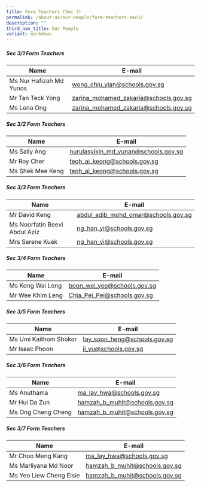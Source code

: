 ```yaml
---
title: Form Teachers (Sec 3)
permalink: /about-us/our-people/form-teachers-sec3/
description: ""
third_nav_title: Our People
variant: markdown
---
```

##### Sec 3/1 Form Teachers 

| Name | E-mail |
| -------- | -------- |
| Ms Nur Hafizah Md Yunos     | [wong\_chiu\_yian@schools.gov.sg](mailto:wong_chiu_yian@schools.gov.sg)     |
| Mr Tan Teck Yong     | [zarina_mohamed_zakaria@schools.gov.sg](mailto:zarina_mohamed_zakaria@schools.gov.sg)     |
| Ms Lena Ong     | [zarina_mohamed_zakaria@schools.gov.sg](mailto:zarina_mohamed_zakaria@schools.gov.sg)     |

##### Sec 3/2 Form Teachers 

| Name | E-mail |
| -------- | -------- |
| Ms Sally Ang     | [nurulasyikin\_md\_yunan@schools.gov.sg](mailto:nurulasyikin_md_yunan@schools.gov.sg)     |
| Mr Roy Cher     | [teoh\_ai\_keong@schools.gov.sg](mailto:teoh_ai_keong@schools.gov.sg)     |
| Ms Shek Mee Keng     | [teoh\_ai\_keong@schools.gov.sg](mailto:teoh_ai_keong@schools.gov.sg)     |

##### Sec 3/3 Form Teachers 

| Name | E-mail |
| -------- | -------- |
| Mr David Keng     | [abdul\_adib\_mohd\_omar@schools.gov.sg](mailto:abdul_adib_mohd_omar@schools.gov.sg)     |
| Ms Noorfatin Beevi Abdul Aziz     | [ng\_han\_yi@schools.gov.sg](mailto:ng_han_yi@schools.gov.sg)     |
| Mrs Serene Kuek     | [ng\_han\_yi@schools.gov.sg](mailto:ng_han_yi@schools.gov.sg)     |


##### Sec 3/4 Form Teachers 

| Name | E-mail |
| -------- | -------- |
| Ms Kong Wai Leng     | [boon\_wei\_yee@schools.gov.sg](mailto:boon_wei_yee@schools.gov.sg)     |
| Mr Wee Khim Leng     | [Chia\_Pei\_Pei@schools.gov.sg](mailto:Chia_Pei_Pei@schools.gov.sg)     |

##### Sec 3/5 Form Teachers 

| Name | E-mail |
| -------- | -------- |
| Ms Umi Kaithom Shokor     | [tay\_soon\_heng@schools.gov.sg](mailto:tay_soon_heng@schools.gov.sg)     |
| Mr Isaac Phoon     | [ji\_yu@schools.gov.sg](mailto:ji_yu@schools.gov.sg)     |

##### Sec 3/6 Form Teachers 

| Name | E-mail |
| -------- | -------- |
| Ms Anuthama     | [ma\_lay\_hwa@schools.gov.sg](mailto:ma_lay_hwa@schools.gov.sg)     |
| Mr Hui Da Zun     | [hamzah\_b\_muhit@schools.gov.sg](mailto:hamzah_b_muhit@schools.gov.sg)     |
| Ms Ong Cheng Cheng     | [hamzah\_b\_muhit@schools.gov.sg](mailto:hamzah_b_muhit@schools.gov.sg)     |

##### Sec 3/7 Form Teachers 

| Name | E-mail |
| -------- | -------- |
| Mr Choo Meng Kang     | [ma\_lay\_hwa@schools.gov.sg](mailto:ma_lay_hwa@schools.gov.sg)     |
| Ms Marliyana Md Noor     | [hamzah\_b\_muhit@schools.gov.sg](mailto:hamzah_b_muhit@schools.gov.sg)     |
| Ms Yeo Liew Cheng Elsie     | [hamzah\_b\_muhit@schools.gov.sg](mailto:hamzah_b_muhit@schools.gov.sg)     |